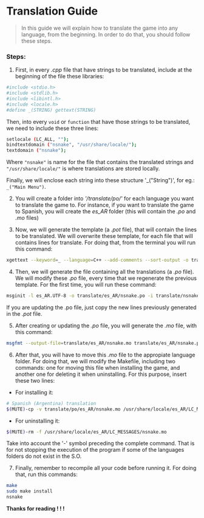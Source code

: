 # Translation Guide

> In this guide we will explain how to translate the game into any language, from the beginning. In order to do that, you should follow these steps.

### Steps:

1) First, in every *.cpp* file that have strings to be translated, include at the beginning of the file these libraries:

```sh
#include <stdio.h>
#include <stdlib.h>
#include <libintl.h>
#include <locale.h>
#define _(STRING) gettext(STRING)
```

Then, into every `void` or `function` that have those strings to be translated, we need to include these three lines:

```sh
setlocale (LC_ALL, "");
bindtextdomain ("nsnake", "/usr/share/locale/");
textdomain ("nsnake");
```

Where `"nsnake"` is name for the file that contains the translated strings and `"/usr/share/locale/"` is where translations are stored locally.

Finally, we will enclose each string into these structure '_("String")', for eg.: `_("Main Menu")`.

2) You will create a folder into *'/translate/po/'* for each language you want to translate the game to. For instance, if you want to translate the game to Spanish, you will create the *es_AR* folder (this will contain the *.po* and *.mo* files)

3) Now, we will generate the template (a *.pot* file), that will contain the lines to be translated. We will overwrite these template, for each file that will contains lines for translate. 
For doing that, from the terminal you will run this command:

```sh
xgettext --keyword=_ --language=C++ --add-comments --sort-output -o translate/nsnake.pot <path-to-cppFile>/<example>.cpp
```

4) Then, we will generate the file containing all the translations (a *.po* file). We will modify these *.po* file, every time that we regenerate the previous template.
For the first time, you will run these command:

```sh
msginit -l es_AR.UTF-8 -o translate/es_AR/nsnake.po -i translate/nsnake.pot
```
If you are updating the .po file, just copy the new lines previously generated in the *.pot* file.

5) After creating or updating the *.po* file, you will generate the *.mo* file, with this command:

```sh
msgfmt --output-file=translate/es_AR/nsnake.mo translate/es_AR/nsnake.po
```

6) After that, you will have to move this *.mo* file to the appropiate language folder. For doing that, we will modify the Makefile, including two commands: one for moving this file when installing the game, and another one for deleting it when uninstalling.
For this purpose, insert these two lines:

* For installing it:
```sh
# Spanish (Argentina) translation
$(MUTE)-cp -v translate/po/es_AR/nsnake.mo /usr/share/locale/es_AR/LC_MESSAGES/
```

* For uninstalling it:
```sh
$(MUTE)-rm -f /usr/share/locale/es_AR/LC_MESSAGES/nsnake.mo
```

Take into account the '-' symbol preceding the complete command. That is for not stopping the execution of the program if some of the languages folders do not exist in the S.O.

7) Finally, remember to recompile all your code before running it. For doing that, run this commands:

```sh
make
sudo make install
nsnake
```

**Thanks for reading ! ! !**